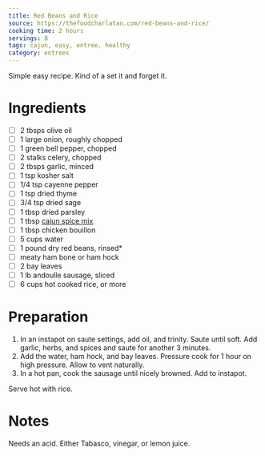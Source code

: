 ```yaml
---
title: Red Beans and Rice
source: https://thefoodcharlatan.com/red-beans-and-rice/
cooking time: 2 hours
servings: 8
tags: cajun, easy, entree, healthy
category: entrees
---
```


Simple easy recipe. Kind of a set it and forget it.

Ingredients
===========

* [ ] 2 tbsps olive oil
* [ ] 1 large onion, roughly chopped
* [ ] 1 green bell pepper, chopped
* [ ] 2 stalks celery, chopped
* [ ] 2 tbsps garlic, minced
* [ ] 1 tsp kosher salt
* [ ] 1/4 tsp cayenne pepper
* [ ] 1 tsp dried thyme
* [ ] 3/4 tsp dried sage
* [ ] 1 tbsp dried parsley
* [ ] 1 tbsp [cajun spice mix](../spice_mix/cajun_spice_mix.md)
* [ ] 1 tbsp chicken bouillon
* [ ] 5 cups water
* [ ] 1 pound dry red beans, rinsed*
* [ ] meaty ham bone or ham hock
* [ ] 2 bay leaves
* [ ] 1 lb andoulle sausage, sliced
* [ ] 6 cups hot cooked rice, or more

Preparation
===========
1. In an instapot on saute settings, add oil, and trinity. Saute until soft. Add garlic, herbs, and spices and saute for another 3 minutes.
2. Add the water, ham hock, and bay leaves. Pressure cook for 1 hour on high pressure. Allow to vent naturally.
3. In a hot pan, cook the sausage until nicely browned. Add to instapot.

Serve hot with rice.

Notes
=====

Needs an acid. Either Tabasco, vinegar, or lemon juice.

